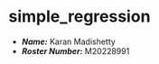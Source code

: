simple_regression
==============================
- ***Name:*** Karan Madishetty
- ***Roster Number:*** M20228991

